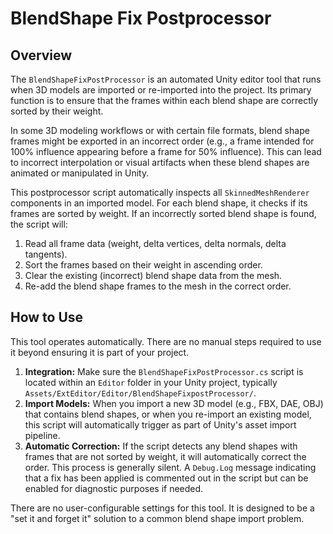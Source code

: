 # BlendShape Fix Postprocessor

## Overview

The `BlendShapeFixPostProcessor` is an automated Unity editor tool that runs when 3D models are imported or re-imported into the project. Its primary function is to ensure that the frames within each blend shape are correctly sorted by their weight.

In some 3D modeling workflows or with certain file formats, blend shape frames might be exported in an incorrect order (e.g., a frame intended for 100% influence appearing before a frame for 50% influence). This can lead to incorrect interpolation or visual artifacts when these blend shapes are animated or manipulated in Unity.

This postprocessor script automatically inspects all `SkinnedMeshRenderer` components in an imported model. For each blend shape, it checks if its frames are sorted by weight. If an incorrectly sorted blend shape is found, the script will:
1.  Read all frame data (weight, delta vertices, delta normals, delta tangents).
2.  Sort the frames based on their weight in ascending order.
3.  Clear the existing (incorrect) blend shape data from the mesh.
4.  Re-add the blend shape frames to the mesh in the correct order.

## How to Use

This tool operates automatically. There are no manual steps required to use it beyond ensuring it is part of your project.

1.  **Integration:** Make sure the `BlendShapeFixPostProcessor.cs` script is located within an `Editor` folder in your Unity project, typically `Assets/ExtEditor/Editor/BlendShapeFixpostProcessor/`.
2.  **Import Models:** When you import a new 3D model (e.g., FBX, DAE, OBJ) that contains blend shapes, or when you re-import an existing model, this script will automatically trigger as part of Unity's asset import pipeline.
3.  **Automatic Correction:** If the script detects any blend shapes with frames that are not sorted by weight, it will automatically correct the order. This process is generally silent. A `Debug.Log` message indicating that a fix has been applied is commented out in the script but can be enabled for diagnostic purposes if needed.

There are no user-configurable settings for this tool. It is designed to be a "set it and forget it" solution to a common blend shape import problem.
